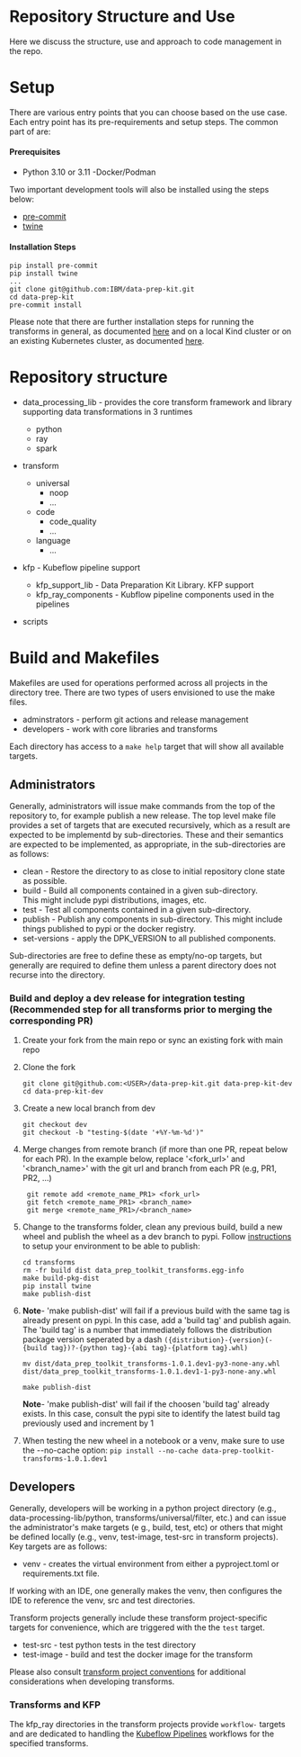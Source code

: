 # Repository Structure and Use 

Here we discuss the structure, use and approach to code management in the repo.
# Setup

There are various entry points that you can choose based on the use case. Each entry point has its pre-requirements and setup steps.
The common part of are:
#### Prerequisites
- Python 3.10 or 3.11 
-Docker/Podman

Two important development tools will also be installed using the steps below:
- [pre-commit](https://pre-commit.com/)
- [twine](https://twine.readthedocs.io/en/stable/) 

#### Installation Steps
```shell
pip install pre-commit
pip install twine
...
git clone git@github.com:IBM/data-prep-kit.git
cd data-prep-kit
pre-commit install
```
Please note that there are further installation steps 
for running the transforms in general, as documented 
[here](../data-processing-lib/ray/README.md) 
and on a local Kind cluster or on an existing Kubernetes 
cluster, as documented [here](../kfp/doc/setup.md).


# Repository structure
* data_processing_lib - provides the core transform framework and library 
supporting data transformations in 3 runtimes
    * python 
    * ray
    * spark
 
* transform
    * universal
        * noop 
        * ...
    * code
        * code_quality
        * ...
    * language
        * ...
* kfp - Kubeflow pipeline support
    * kfp_support_lib - Data Preparation Kit Library. KFP support
    * kfp_ray_components - Kubflow pipeline components used in the pipelines
* scripts


# Build and Makefiles
Makefiles are used for operations performed across all projects in the directory tree.
There are two types of users envisioned to use the make files.  

* adminstrators - perform git actions and release management 
* developers - work with core libraries and transforms

Each directory has access to a `make help` target that will show all available targets.

## Administrators 
Generally, administrators will issue make commands from the top of the repository to, for example
publish a new release.  The top level make file provides a set of targets that 
are executed recursively, which as a result are expected to be implementd by
sub-directories.  These and their semantics are expected to be implemented,
as appropriate, in the sub-directories are as follows:

* clean - Restore the directory to as close to initial repository clone state as possible. 
* build - Build all components contained in a given sub-directory.  
This might include pypi distributions, images, etc.
* test -  Test all components contained in a given sub-directory. 
* publish - Publish any components in sub-directory. 
This might include things published to pypi or the docker registry.
* set-versions - apply the DPK_VERSION to all published components. 

Sub-directories are free to define these as empty/no-op targets, but generally are required
to define them unless a parent directory does not recurse into the directory.

### Build and deploy a dev release for integration testing (Recommended step for all transforms prior to merging the corresponding PR)

1. Create your fork from the main repo or sync an existing fork with main repo
1. Clone the fork
    ```shell
    git clone git@github.com:<USER>/data-prep-kit.git data-prep-kit-dev
    cd data-prep-kit-dev
    ```
1. Create a new local branch from dev
    ```shell
    git checkout dev
    git checkout -b "testing-$(date '+%Y-%m-%d')"
    ```
1. Merge changes from remote branch (if more than one PR, repeat below for each PR). In the example below, replace '<fork_url>' and '<branch_name>' with the git url and branch from each PR (e.g, PR1, PR2, ...)
    ```shell
     git remote add <remote_name_PR1> <fork_url> 
     git fetch <remote_name_PR1> <branch_name>
     git merge <remote_name_PR1>/<branch_name>
     ```
1. Change to the transforms folder, clean any previous build, build a new wheel and publish the wheel as a dev branch to pypi. Follow [instructions](https://packaging.python.org/en/latest/specifications/pypirc/#using-another-package-index) to setup your environment to be able to publish:
    ```shell
    cd transforms
    rm -fr build dist data_prep_toolkit_transforms.egg-info
    make build-pkg-dist
    pip install twine
    make publish-dist
    ```
1. **Note**- 'make publish-dist' will fail if a previous build with the same tag is already present on pypi. In this case, add a 'build tag' and publish again. The 'build tag' is a number that immediately follows the distribution package version seperated by a dash `({distribution}-{version}(-{build tag})?-{python tag}-{abi tag}-{platform tag}.whl)`

    ```shell
    mv dist/data_prep_toolkit_transforms-1.0.1.dev1-py3-none-any.whl dist/data_prep_toolkit_transforms-1.0.1.dev1-1-py3-none-any.whl
    ```
    ```shell
    make publish-dist
    ```
   **Note**-  'make publish-dist' will fail if the choosen 'build tag' already exists. In this case, consult the pypi site to identify the latest build tag previously used and increment by 1
   
1. When testing the new wheel in a notebook or a venv, make sure to use the --no-cache option: `pip install --no-cache data-prep-toolkit-transforms-1.0.1.dev1`
    
    

## Developers
Generally, developers will be working in a python project directory
(e.g., data-processing-lib/python, transforms/universal/filter, etc.) 
and can issue the administrator's make targets (e g., build, test, etc)
or others that might be defined locally
(e.g., venv, test-image, test-src in transform projects).
Key targets are as follows:

* venv -  creates the virtual environment from either a pyproject.toml or requirements.txt file.
 
If working with an IDE, one generally makes the venv, then configures the IDE to 
reference the venv, src and test directories.

Transform projects generally include these transform project-specific targets for convenience,
which are triggered with the the `test` target.

* test-src - test python tests in the test directory
* test-image - build and test the docker image for the transform

Please also consult [transform project conventions](../transforms/README.md#transform-project-conventions) for 
additional considerations when developing transforms.

### Transforms and KFP 
The kfp_ray directories in the transform projects provide 
`workflow-` targets and are dedicated to handling the 
[Kubeflow Pipelines](https://github.com/kubeflow/pipelines) 
workflows for the specified transforms.

```

